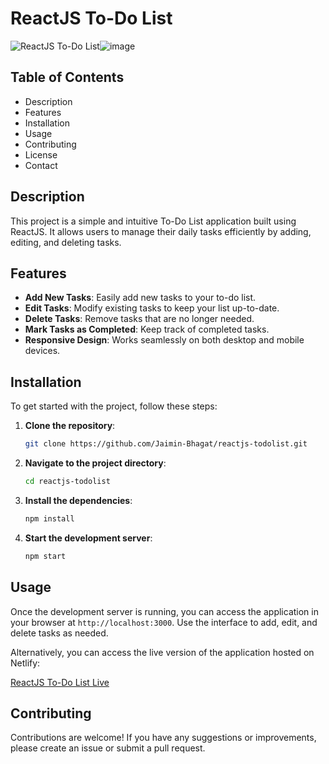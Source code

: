# ReactJS To-Do List

![ReactJS To-Do List](https://img.shields.io/badge/ReactJS-ToDoList-blue)![image](https://github.com/user-attachments/assets/c04baa29-6dd4-409e-8ba3-970c98c6d05e)


## Table of Contents

- Description
- Features
- Installation
- Usage
- Contributing
- License
- Contact

## Description

This project is a simple and intuitive To-Do List application built using ReactJS. It allows users to manage their daily tasks efficiently by adding, editing, and deleting tasks.

## Features

- **Add New Tasks**: Easily add new tasks to your to-do list.
- **Edit Tasks**: Modify existing tasks to keep your list up-to-date.
- **Delete Tasks**: Remove tasks that are no longer needed.
- **Mark Tasks as Completed**: Keep track of completed tasks.
- **Responsive Design**: Works seamlessly on both desktop and mobile devices.

## Installation

To get started with the project, follow these steps:

1. **Clone the repository**:
   ```bash
   git clone https://github.com/Jaimin-Bhagat/reactjs-todolist.git
   
2. **Navigate to the project directory**:
   ```bash
   cd reactjs-todolist

3. **Install the dependencies**:
   ```bash
   npm install
   
4. **Start the development server**:
   ```bash
   npm start 

<h2>Usage</h2>
<p>Once the development server is running, you can access the application in your browser at <code>http://localhost:3000</code>. Use the interface to add, edit, and delete tasks as needed.</p>
<p>Alternatively, you can access the live version of the application hosted on Netlify:</p>
<p><a href="https://reactjs-toodoss.netlify.app/">ReactJS To-Do List Live</a></p>


<h2>Contributing</h2>
<p>Contributions are welcome! If you have any suggestions or improvements, please create an issue or submit a pull request.</p>

